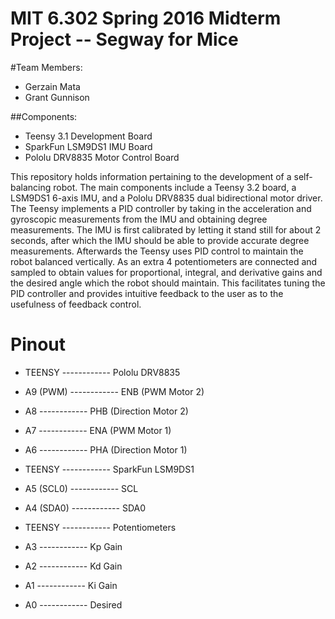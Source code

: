 # MIT 6.302 Spring 2016 Midterm Project -- Segway for Mice

#Team Members:

* Gerzain Mata
* Grant Gunnison

##Components:
* Teensy 3.1 Development Board
* SparkFun LSM9DS1 IMU Board
* Pololu DRV8835 Motor Control Board

This repository holds information pertaining to the development of a self-balancing robot.  The main components include a Teensy 3.2 board, a LSM9DS1 6-axis IMU, and a Pololu DRV8835 dual bidirectional motor driver.  The Teensy implements a PID controller by taking in the acceleration and gyroscopic measurements from the IMU and obtaining degree measurements.  The IMU is first calibrated by letting it stand still for about 2 seconds, after which the IMU should be able to provide accurate degree measurements.  Afterwards the Teensy uses PID control to maintain the robot balanced vertically.  As an extra 4 potentiometers are connected and sampled to obtain values for proportional, integral, and derivative gains and the desired angle which the robot should maintain.  This facilitates tuning the PID controller and provides intuitive feedback to the user as to the usefulness of feedback control. 

# Pinout

 * TEENSY    ------------ Pololu DRV8835
 * A9 (PWM)  ------------ ENB (PWM Motor 2)
 * A8        ------------ PHB (Direction Motor 2)
 * A7        ------------ ENA (PWM Motor 1)
 * A6        ------------ PHA (Direction Motor 1)
 
 * TEENSY    ------------ SparkFun LSM9DS1
 * A5 (SCL0) ------------ SCL
 * A4 (SDA0) ------------ SDA0
 
 * TEENSY    ------------ Potentiometers
 * A3        ------------ Kp Gain
 * A2        ------------ Kd Gain
 * A1        ------------ Ki Gain
 * A0        ------------ Desired